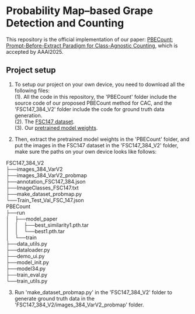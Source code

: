 # Probability Map–based Grape Detection and Counting
This repository is the official implementation of our paper: [PBECount: Prompt-Before-Extract Paradigm for Class-Agnostic Counting](https://temp), which is accepted by AAAI2025.

## Project setup
1. To setup our project on your own device, you need to download all the following files:  
(1). All the code in this repository, the 'PBECount' folder include the source code of our proposed PBECount method for CAC, and the 'FSC147_384_V2' folder include the code for ground truth data generation.  
(2). The [FSC147 dataset](https://github.com/cvlab-stonybrook/LearningToCountEverything).  
(3). Our [pretrained model weights](https://temp).

2. Then, extract the pretrained model weights in the 'PBECount' folder, and put the images in the FSC147 dataset in the 'FSC147_384_V2' folder, make sure the paths on your own device looks like follows:

FSC147_384_V2  
├──images_384_VarV2  
├──images_384_VarV2_probmap  
├──annotation_FSC147_384.json  
├──ImageClasses_FSC147.txt  
├──make_dataset_probmap.py  
└──Train_Test_Val_FSC_147.json  
PBECount  
├──run  
│&nbsp;&nbsp;&nbsp;&nbsp;├──model_paper  
│&nbsp;&nbsp;&nbsp;&nbsp;│&nbsp;&nbsp;&nbsp;&nbsp;├──best_similarity1.pth.tar  
│&nbsp;&nbsp;&nbsp;&nbsp;│&nbsp;&nbsp;&nbsp;&nbsp;└──best1.pth.tar  
│&nbsp;&nbsp;&nbsp;&nbsp;└──train  
├──data_utils.py  
├──dataloader.py  
├──demo_ui.py  
├──model_init.py  
├──model34.py  
├──train_eval.py  
└──train_utils.py  

3. Run 'make_dataset_probmap.py' in the 'FSC147_384_V2' folder to generate ground truth data in the 'FSC147_384_V2/images_384_VarV2_probmap' folder.

